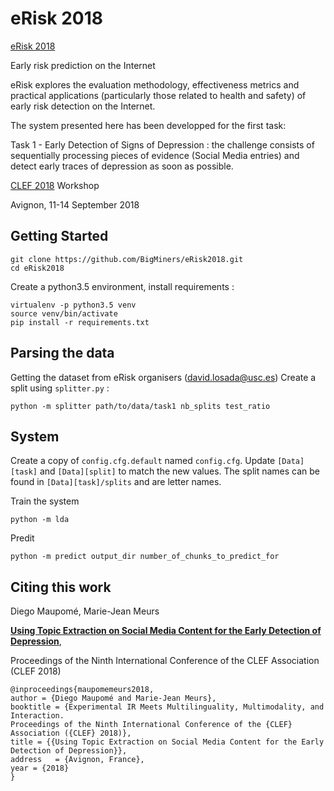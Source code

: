 # eRisk 2018

[eRisk 2018](http://erisk.irlab.org/)

Early risk prediction on the Internet

eRisk explores the evaluation methodology, effectiveness metrics and practical applications (particularly those related to health and safety) of early risk detection on the Internet.

The system presented here has been developped for the first task:

Task 1 - Early Detection of Signs of Depression : the challenge consists of sequentially processing pieces of evidence (Social Media entries) and detect early traces of depression as soon as possible.


[CLEF 2018](http://clef2018.clef-initiative.eu/) Workshop

Avignon, 11-14 September 2018 

## Getting Started
```
git clone https://github.com/BigMiners/eRisk2018.git
cd eRisk2018
```
Create a python3.5 environment, install requirements :
```
virtualenv -p python3.5 venv
source venv/bin/activate
pip install -r requirements.txt
```

## Parsing the data
Getting the dataset from eRisk organisers (david.losada@usc.es)
Create a split using `splitter.py` :
```
python -m splitter path/to/data/task1 nb_splits test_ratio
```

## System
Create a copy of `config.cfg.default` named `config.cfg`.
Update `[Data][task]` and `[Data][split]` to match the new values.
The split names can be found in `[Data][task]/splits` and are letter names.

Train the system
```
python -m lda
```

Predit
```
python -m predict output_dir number_of_chunks_to_predict_for
```

## Citing this work
Diego Maupomé, Marie-Jean Meurs

[**Using Topic Extraction on Social Media Content for the Early Detection of Depression**](http://labunix.uqam.ca/~meurs_m/publications/erisk2018_clef.pdf),

Proceedings of the Ninth International Conference of the CLEF Association (CLEF 2018)

```
@inproceedings{maupomemeurs2018,
author = {Diego Maupomé and Marie-Jean Meurs},
booktitle = {Experimental IR Meets Multilinguality, Multimodality, and Interaction. 
Proceedings of the Ninth International Conference of the {CLEF} Association ({CLEF} 2018)},
title = {{Using Topic Extraction on Social Media Content for the Early Detection of Depression}},
address   = {Avignon, France},
year = {2018}
}
```


